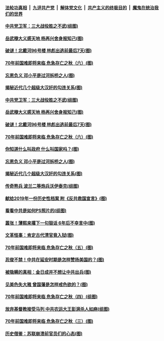 ####  [法轮功真相](../../../../basic/blob/master/README.md?t=10030001) &nbsp;|&nbsp; [九评共产党](../../../../9ping.md/blob/master/README.md?t=10030001) &nbsp;|&nbsp; [解体党文化](../../../../jtdwh.md/blob/master/README.md?t=10030001)  &nbsp;|&nbsp; [共产主义的终极目的](../../../../gczydzjmd.md/blob/master/README.md?t=10030001) &nbsp;|&nbsp; [魔鬼在统治我们的世界](../../../../mgztzwmdsj.md/blob/master/README.md?t=10030001) 

#### [中共党卫军：三大战役胜之不武(组图)](../pages/p6/908581.md?t=10030001) 

#### [岳武穆大义感天地 杨再兴舍身报知己(图)](../pages/p6/908999.md?t=10030001) 

#### [破谜！北戴河96号楼 林彪出逃前最后7天(图)](../pages/p6/908694.md?t=10030001) 

#### [70年前国难即将来临 危急存亡之秋（六）(图)](../pages/p6/908553.md?t=10030001) 

#### [忘恩负义 邓小平是过河拆桥之人(图)](../pages/p6/908905.md?t=10030001) 

#### [揭秘近代几个超级大汉奸的勾连关系(图)](../pages/p6/908967.md?t=10030001) 

#### [中共党卫军：三大战役胜之不武(组图)](../pages/p6/908581.md?t=10030001) 

#### [岳武穆大义感天地 杨再兴舍身报知己(图)](../pages/p6/908999.md?t=10030001) 

#### [破谜！北戴河96号楼 林彪出逃前最后7天(图)](../pages/p6/908694.md?t=10030001) 

#### [70年前国难即将来临 危急存亡之秋（六）(图)](../pages/p6/908553.md?t=10030001) 

#### [你知道什么叫政府 什么叫国家吗？(图)](../pages/p6/908908.md?t=10030001) 

#### [忘恩负义 邓小平是过河拆桥之人(图)](../pages/p6/908905.md?t=10030001) 

#### [揭秘近代几个超级大汉奸的勾连关系(图)](../pages/p6/908967.md?t=10030001) 

#### [传奇熊兵 波兰二等炮兵沃伊泰克(组图)](../pages/p6/909070.md?t=10030001) 

#### [献给2019年一份历史性档案 附《反共救国宣言》(图)](../pages/p6/908244.md?t=10030001) 

#### [看看中共是如何PS照片的(组图)](../pages/p6/908902.md?t=10030001) 

#### [嚣张！薄熙来撂下一句狠话 6年后不幸言中(图)](../pages/p6/908693.md?t=10030001) 

#### [文革怪事：肯定古代清官竟入狱(图)](../pages/p6/908368.md?t=10030001) 

#### [70年前国难即将来临 危急存亡之秋（五）(图)](../pages/p6/908551.md?t=10030001) 

#### [忍俊不禁！中共在延安时期是怎样赞扬美国的？(图)](../pages/p6/908699.md?t=10030001) 

#### [被隐瞒的真相：金日成并不想让中共出兵(图)](../pages/p6/908579.md?t=10030001) 

#### [见美色失大雅 曾国藩是怎样戒色欲的？(图)](../pages/p6/908869.md?t=10030001) 

#### [70年前国难即将来临 危急存亡之秋（四）(组图)](../pages/p6/908550.md?t=10030001) 

#### [放弃基督教接受马列 中共农运大王彭湃杀人如麻(组图)](../pages/p6/907963.md?t=10030001) 

#### [70年前国难即将来临 危急存亡之秋（三）(图)](../pages/p6/908549.md?t=10030001) 

#### [历史借鉴：苏联崩溃前官员们的心态(图)](../pages/p6/908153.md?t=10030001) 

